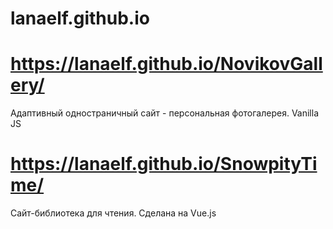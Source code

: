 # lanaelf.github.io

# https://lanaelf.github.io/NovikovGallery/ 

Адаптивный одностраничный сайт - персональная фотогалерея. Vanilla JS

# https://lanaelf.github.io/SnowpityTime/

Сайт-библиотека для чтения. Сделана на Vue.js 
